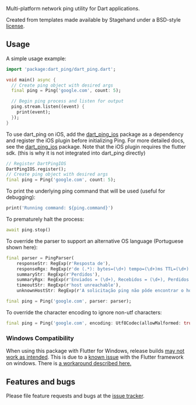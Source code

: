 Multi-platform network ping utility for Dart applications.

Created from templates made available by Stagehand under a BSD-style
[license](https://github.com/dart-lang/stagehand/blob/master/LICENSE).

## Usage

A simple usage example:

```dart
import 'package:dart_ping/dart_ping.dart';

void main() async {
  // Create ping object with desired args
  final ping = Ping('google.com', count: 5);

  // Begin ping process and listen for output
  ping.stream.listen((event) {
    print(event);
  });
}
```

To use dart_ping on iOS, add the [dart_ping_ios](https://pub.dev/packages/dart_ping_ios) package as a dependency and register the iOS plugin before initializing Ping. For more detailed docs, see the [dart_ping_ios](https://pub.dev/packages/dart_ping_ios) package. Note that the iOS plugin requires the flutter sdk. (this is why it is not integrated into dart_ping directly)

```dart
// Register DartPingIOS
DartPingIOS.register();
// Create ping object with desired args
final ping = Ping('google.com', count: 5);
```

To print the underlying ping command that will be used
(useful for debugging):

```dart
print('Running command: ${ping.command}')
```

To prematurely halt the process:

```dart
await ping.stop()
```

To override the parser to support an alternative OS language
(Portuguese shown here):

```dart
final parser = PingParser(
    responseStr: RegExp(r'Resposta de'),
    responseRgx: RegExp(r'de (.*): bytes=(\d+) tempo=(\d+)ms TTL=(\d+)'),
    summaryStr: RegExp(r'Perdidos'),
    summaryRgx: RegExp(r'Enviados = (\d+), Recebidos = (\d+), Perdidos = (\d+)'),
    timeoutStr: RegExp(r'host unreachable'),
    unknownHostStr: RegExp(r'A solicitação ping não pôde encontrar o host'));

final ping = Ping('google.com', parser: parser);
```

To override the character encoding to ignore non-utf characters:

```dart
final ping = Ping('google.com', encoding: Utf8Codec(allowMalformed: true));
```

### Windows Compatibility

When using this package with Flutter for Windows, release builds [may not work as intended](https://github.com/point-source/dart_ping/issues/16). This is due to a [known issue](https://github.com/dart-lang/sdk/issues/39945) with the Flutter framework on windows. There is [a workaround described here.](https://github.com/dart-lang/sdk/issues/39945#issuecomment-870428151)

## Features and bugs

Please file feature requests and bugs at the [issue tracker][tracker].

[tracker]: https://github.com/point-source/dart_ping/issues
